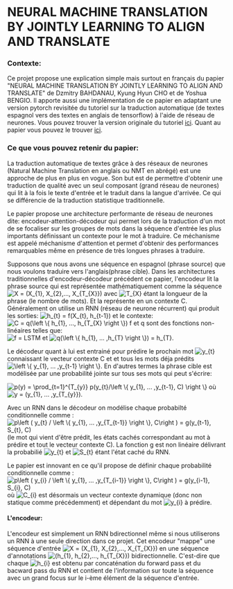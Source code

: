 

<h1> NEURAL MACHINE TRANSLATION BY JOINTLY LEARNING TO ALIGN AND TRANSLATE </h1>

<h3> Contexte: </h3>
Ce projet propose une explication simple mais surtout en français du papier "NEURAL MACHINE TRANSLATION BY JOINTLY LEARNING TO ALIGN AND TRANSLATE" de Dzmitry BAHDANAU, Kyung Hyun CHO et de Yoshua BENGIO. Il apporte aussi une implémentation de ce papier en adaptant une version pytorch revisitée du tutoriel sur la traduction automatique (de textes espagnol vers des textes en anglais de tensorflow) à l'aide de réseau de neurones. Vous pouvez trouver la version originale du tutoriel <a href="https://www.tensorflow.org/tutorials/text/nmt_with_attention">ici</a>. Quant au papier vous pouvez le trouver <a href="https://arxiv.org/abs/1409.0473">ici</a>.

<h3> Ce que vous pouvez retenir du papier: </h3>

La traduction automatique de textes grâce à des réseaux de neurones (Natural Machine Translation en anglais ou NMT en abrégé) est une approche de plus en plus en vogue. Son but est de permettre d'obtenir une traduction de qualité avec un seul composant (grand réseau de neurones) qui lit à la fois le texte d'entrée et le traduit dans la langue d'arrivée. Ce qui se différencie de la traduction statistique traditionnelle. 

Le papier propose une architecture performante de réseau de neurones dite: encodeur-attention-décodeur qui permet lors de la traduction d'un mot de se focaliser sur les groupes de mots dans la séquence d'entrée les plus importants définissant un contexte pour le mot à traduire. Ce méchanisme est appelé méchanisme d'attention et permet d'obtenir des performances remarquables même en présence de très longues phrases à traduire.

Supposons que nous avons une séquence en espagnol (phrase source) que nous voulons traduire vers l'anglais(phrase cible). Dans les architectures traditionnelles d'encodeur-décodeur précédent ce papier, l'encodeur lit la phrase source qui est représentée mathématiquement comme la séquence
<img src="https://latex.codecogs.com/svg.latex?X&space;=&space;(X_{1},&space;X_{2},...,&space;X_{T_{X}})" title="X = (X_{1}, X_{2},..., X_{T_{X}})" />
avec
<img src="https://latex.codecogs.com/svg.latex?T_{X}" title="T_{X}" />
étant la longueur de la phrase (le nombre de mots). Et la représente en un contexte C. Généralement on utilise un RNN (réseau de neurone récurrent) qui produit les sorties:
<img src="https://latex.codecogs.com/svg.latex?h_{t}&space;=&space;f(X_{t},&space;h_{t-1})" title="h_{t} = f(X_{t}, h_{t-1})" /> et le contexte:
<img src="https://latex.codecogs.com/svg.latex?C&space;=&space;q(\left&space;\{&space;h_{1},&space;...,&space;h_{T}&space;\right&space;\})" title="C = q(\left \{ h_{1}, ..., h_{T_{X} \right \})" /> 
f et q sont des fonctions non-linéaires telles que:  
<img src="https://latex.codecogs.com/svg.latex?f&space;=&space;LSTM" title="f = LSTM" /> et <img src="https://latex.codecogs.com/svg.latex?q(\left&space;\{&space;h_{1},&space;...&space;,h_{T}&space;\right&space;\})&space;=&space;h_{T}" title="q(\left \{ h_{1}, ... ,h_{T} \right \}) = h_{T}" />.

Le décodeur quant à lui est entrainé pour prédire le prochain mot <img src="https://latex.codecogs.com/svg.latex?y_{t}" title="y_{t}" /> connaissant le vecteur contexte C et et tous les mots déja prédits <img src="https://latex.codecogs.com/svg.latex?\left&space;\{&space;y_{1},&space;...&space;,y_{t-1}&space;\right&space;\}" title="\left \{ y_{1}, ... ,y_{t-1} \right \}" />. En d'autres termes la phrase cible est modélisée par une probabilité jointe sur tous ses mots qui peut s'écrire: 

<img src="https://latex.codecogs.com/svg.latex?p(y)&space;=&space;\prod_{t=1}^{T_{y}}&space;p(y_{t}/\left&space;\{&space;y_{1},&space;...&space;,y_{t-1},&space;C)&space;\right&space;\}" title="p(y) = \prod_{t=1}^{T_{y}} p(y_{t}/\left \{ y_{1}, ... ,y_{t-1}, C) \right \}" /> 
où  <img src="https://latex.codecogs.com/svg.latex?y&space;=&space;(y_{1},&space;...&space;,y_{T_{y}})" title="y = (y_{1}, ... ,y_{T_{y}})" />.

Avec un RNN dans le décodeur on modélise chaque probabilté conditionnelle comme : <img src="https://latex.codecogs.com/svg.latex?p\left&space;(&space;y_{t}&space;/&space;\left&space;\{&space;y_{1},&space;...&space;,y_{T_{t-1}}&space;\right&space;\},&space;C\right&space;)&space;=&space;g(y_{t-1},&space;S_{t},&space;C)" title="p\left ( y_{t} / \left \{ y_{1}, ... ,y_{T_{t-1}} \right \}, C\right ) = g(y_{t-1}, S_{t}, C)" /> (le mot qui vient d'être prédit, les états cachés correspondant au mot à prédire et tout le vecteur contexte C). La fonction g est non linéaire délivrant la probabilié <img src="https://latex.codecogs.com/svg.latex?y_{t}" title="y_{t}" /> et <img src="https://latex.codecogs.com/svg.latex?S_{t}" title="S_{t}" /> étant l'état caché du RNN.

Le papier est innovant en ce qu'il propose de définir chaque probabilité conditionnelle comme  : <img src="https://latex.codecogs.com/svg.latex?p\left&space;(&space;y_{t}&space;/&space;\left&space;\{&space;y_{1},&space;...&space;,y_{T_{t-1}}&space;\right&space;\},&space;C\right&space;)&space;=&space;g(y_{t-1},&space;S_{t},&space;C)" title="p\left ( y_{i} / \left \{ y_{1}, ... ,y_{T_{i-1}} \right \}, C\right ) = g(y_{i-1}, S_{i}, C)" /> où <img src="https://latex.codecogs.com/svg.latex?C_{i}" title="C_{i}" /> est désormais un vecteur contexte dynamique (donc non statique comme précédemment) et dépendant du mot <img src="https://latex.codecogs.com/svg.latex?y_{i}" title="y_{i}" /> à prédire.

<h4> L'encodeur: </h4>
L'encodeur est simplement un RNN bdirectionnel même si nous utiliserons un RNN à une seule direction dans ce projet. Cet encodeur "mappe" une séquence d'entrée <img src="https://latex.codecogs.com/svg.latex?X&space;=&space;(X_{1},&space;X_{2},...,&space;X_{T_{X}})" title="X = (X_{1}, X_{2},..., X_{T_{X}})" /> en une séquence d'annotations <img src="https://latex.codecogs.com/svg.latex?(h_{1},&space;h_{2},...,&space;h_{T_{X}})" title=" (h_{1}, h_{2},..., h_{T_{X}})" /> bidirectionnelle. C'est-dire que chaque <img src="https://latex.codecogs.com/svg.latex?h_{i}" title="h_{i}" /> est obtenu par concaténation du forward pass et du bacward pass du RNN et contient de l'information sur toute la séquence avec un grand focus sur le i-ème élément de la séquence d'entrée.





